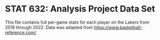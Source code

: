 # STAT 632: Analysis Project Data Set

This file contains full per-game stats for each player on the Lakers from 2018 through 2022. 
Data was adapted from https://www.basketball-reference.com/
